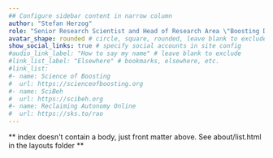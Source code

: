 ```yaml
---
## Configure sidebar content in narrow column
author: "Stefan Herzog"
role: "Senior Research Scientist and Head of Research Area \"Boosting Decision Making\" at Center for Adaptive Rationality (ARC) Max Planck Institute for Human Development"
avatar_shape: rounded # circle, square, rounded, leave blank to exclude
show_social_links: true # specify social accounts in site config
#audio_link_label: "How to say my name" # leave blank to exclude
#link_list_label: "Elsewhere" # bookmarks, elsewhere, etc.
#link_list:
#- name: Science of Boosting
#  url: https://scienceofboosting.org
#- name: SciBeh
#  url: https://scibeh.org
#- name: Reclaiming Autonomy Online
#  url: https://sks.to/rao
---
```


** index doesn't contain a body, just front matter above.
See about/list.html in the layouts folder **